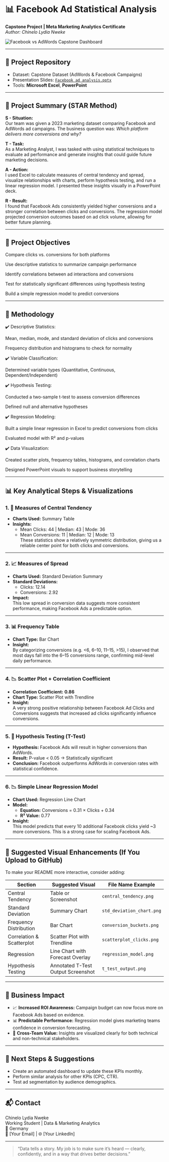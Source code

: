 # 📊 Facebook Ad Statistical Analysis
**Capstone Project | Meta Marketing Analytics Certificate**  
*Author: Chinelo Lydia Nweke*

![Facebook vs AdWords Capstone Dashboard](https://github.com/Chinel0/Facebook-vs.-AdWords-Ad-Performance-Marketing-Analytics-Capstone/blob/397bd6bc96998aa6237dfd3f659147dbbe5f5c5c/facebook%20dashboard.png?raw=true)

---

## 📁 Project Repository

- Dataset: Capstone Dataset (AdWords & Facebook Campaigns)
- Presentation Slides: [`Facebook ad analysis.pptx`](./Facebook%20ad%20analysis.pptx)
- Tools: **Microsoft Excel**, **PowerPoint**

---

## 🌟 Project Summary (STAR Method)

**S - Situation:**  
Our team was given a 2023 marketing dataset comparing Facebook and AdWords ad campaigns. The business question was: _Which platform delivers more conversions and why?_

**T - Task:**  
As a Marketing Analyst, I was tasked with using statistical techniques to evaluate ad performance and generate insights that could guide future marketing decisions.

**A - Action:**  
I used Excel to calculate measures of central tendency and spread, visualize relationships with charts, perform hypothesis testing, and run a linear regression model. I presented these insights visually in a PowerPoint deck.

**R - Result:**  
I found that Facebook Ads consistently yielded higher conversions and a stronger correlation between clicks and conversions. The regression model projected conversion outcomes based on ad click volume, allowing for better future planning.

---

## 🎯 Project Objectives <a name="objectives"></a>
Compare clicks vs. conversions for both platforms

Use descriptive statistics to summarize campaign performance

Identify correlations between ad interactions and conversions

Test for statistically significant differences using hypothesis testing

Build a simple regression model to predict conversions

---

## 🧪 Methodology <a name="methodology"></a>
✔️ Descriptive Statistics:

Mean, median, mode, and standard deviation of clicks and conversions

Frequency distribution and histograms to check for normality

✔️ Variable Classification:

Determined variable types (Quantitative, Continuous, Dependent/Independent)

✔️ Hypothesis Testing:

Conducted a two-sample t-test to assess conversion differences

Defined null and alternative hypotheses

✔️ Regression Modeling:

Built a simple linear regression in Excel to predict conversions from clicks

Evaluated model with R² and p-values

✔️ Data Visualization:

Created scatter plots, frequency tables, histograms, and correlation charts

Designed PowerPoint visuals to support business storytelling

---
## 📊 Key Analytical Steps & Visualizations

### 1. 🧮 Measures of Central Tendency
- **Charts Used:** Summary Table
- **Insights:**
  - Mean Clicks: 44 | Median: 43 | Mode: 36  
  - Mean Conversions: 11 | Median: 12 | Mode: 13  
  These statistics show a relatively symmetric distribution, giving us a reliable center point for both clicks and conversions.

---

### 2. 📈 Measures of Spread
- **Charts Used:** Standard Deviation Summary
- **Standard Deviations:**
  - Clicks: 12.14  
  - Conversions: 2.92  
- **Impact:**  
  This low spread in conversion data suggests more consistent performance, making Facebook Ads a predictable option.

---

### 3. 📊 Frequency Table
- **Chart Type:** Bar Chart
- **Insight:**  
  By categorizing conversions (e.g. <6, 6–10, 11–15, >15), I observed that most days fall into the 6–15 conversions range, confirming mid-level daily performance.

---

### 4. 📉 Scatter Plot + Correlation Coefficient
- **Correlation Coefficient:** **0.86**  
- **Chart Type:** Scatter Plot with Trendline  
- **Insight:**  
  A very strong positive relationship between Facebook Ad Clicks and Conversions suggests that increased ad clicks significantly influence conversions.

---

### 5. 🧪 Hypothesis Testing (T-Test)
- **Hypothesis:** Facebook Ads will result in higher conversions than AdWords.
- **Result:** P-value < 0.05 → Statistically significant  
- **Conclusion:** Facebook outperforms AdWords in conversion rates with statistical confidence.

---

### 6. 📉 Simple Linear Regression Model
- **Chart Used:** Regression Line Chart  
- **Model:**  
  - **Equation:** Conversions = 0.31 × Clicks + 0.34  
  - **R² Value:** 0.77  
- **Insight:**  
  This model predicts that every 10 additional Facebook clicks yield ~3 more conversions. This is a strong case for scaling Facebook Ads.

---

## 📸 Suggested Visual Enhancements (If You Upload to GitHub)
To make your README more interactive, consider adding:

| Section                    | Suggested Visual                  | File Name Example         |
|---------------------------|-----------------------------------|---------------------------|
| Central Tendency          | Table or Screenshot               | `central_tendency.png`    |
| Standard Deviation        | Summary Chart                     | `std_deviation_chart.png` |
| Frequency Distribution    | Bar Chart                         | `conversion_buckets.png`  |
| Correlation & Scatterplot | Scatter Plot with Trendline       | `scatterplot_clicks.png`  |
| Regression                | Line Chart with Forecast Overlay  | `regression_model.png`    |
| Hypothesis Testing        | Annotated T-Test Output Screenshot| `t_test_output.png`       |

---

## 🧠 Business Impact

- 📈 **Increased ROI Awareness:** Campaign budget can now focus more on Facebook Ads based on evidence.
- 📊 **Predictable Performance:** Regression model gives marketing teams confidence in conversion forecasting.
- 🤝 **Cross-Team Value:** Insights are visualized clearly for both technical and non-technical stakeholders.

---

## 📌 Next Steps & Suggestions

- Create an automated dashboard to update these KPIs monthly.
- Perform similar analysis for other KPIs (CPC, CTR).
- Test ad segmentation by audience demographics.

---

## 📬 Contact
Chinelo Lydia Nweke  
Working Student | Data & Marketing Analytics  
📍 Germany  
📧 [Your Email] | 🌐 [Your LinkedIn]

---

> “Data tells a story. My job is to make sure it’s heard — clearly, confidently, and in a way that drives better decisions.”
